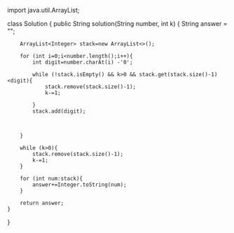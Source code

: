 import java.util.ArrayList;

class Solution {
    public String solution(String number, int k) {
        String answer = "";
        
        ArrayList<Integer> stack=new ArrayList<>();
        
        for (int i=0;i<number.length();i++){
            int digit=number.charAt(i) -'0';
            
            while (!stack.isEmpty() && k>0 && stack.get(stack.size()-1)<digit){
                stack.remove(stack.size()-1);
                k-=1;
                
            }
            stack.add(digit);
            
            
           
        }
        
        while (k>0){
            stack.remove(stack.size()-1);
            k-=1;
        }
        
        for (int num:stack){
            answer+=Integer.toString(num);
        }
        
        return answer;
    }
}